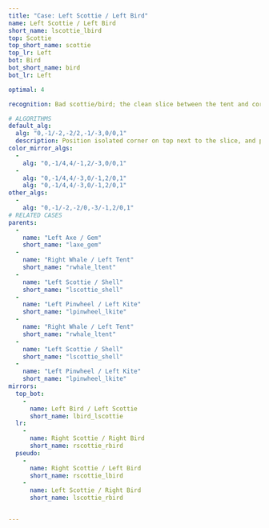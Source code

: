 ```yaml
---
title: "Case: Left Scottie / Left Bird"
name: Left Scottie / Left Bird
short_name: lscottie_lbird
top: Scottie
top_short_name: scottie
top_lr: Left
bot: Bird
bot_short_name: bird
bot_lr: Left

optimal: 4

recognition: Bad scottie/bird; the clean slice between the tent and corner on top preserves squareshape when preserving the  kite on bottom.

# ALGORITHMS
default_alg:
  alg: "0,-1/-2,-2/2,-1/-3,0/0,1"
  description: Position isolated corner on top next to the slice, and preserve D kite in DL; first move trades isolated corner on top with isolated edge on bottom to make axe/gem.
color_mirror_algs:
  -
    alg: "0,-1/4,4/-1,2/-3,0/0,1"
  -
    alg: "0,-1/4,4/-3,0/-1,2/0,1"
    alg: "0,-1/4,4/-3,0/-1,2/0,1"
other_algs:
  -
    alg: "0,-1/-2,-2/0,-3/-1,2/0,1"
# RELATED CASES
parents:
  -
    name: "Left Axe / Gem"
    short_name: "laxe_gem"
  -
    name: "Right Whale / Left Tent"
    short_name: "rwhale_ltent"
  -
    name: "Left Scottie / Shell"
    short_name: "lscottie_shell"
  -
    name: "Left Pinwheel / Left Kite"
    short_name: "lpinwheel_lkite"
  -
    name: "Right Whale / Left Tent"
    short_name: "rwhale_ltent"
  -
    name: "Left Scottie / Shell"
    short_name: "lscottie_shell"
  -
    name: "Left Pinwheel / Left Kite"
    short_name: "lpinwheel_lkite"
mirrors:
  top_bot:
    -
      name: Left Bird / Left Scottie
      short_name: lbird_lscottie
  lr:
    -
      name: Right Scottie / Right Bird
      short_name: rscottie_rbird
  pseudo:
    -
      name: Right Scottie / Left Bird
      short_name: rscottie_lbird
    -
      name: Left Scottie / Right Bird
      short_name: lscottie_rbird


---
```


